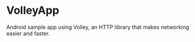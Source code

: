 # VolleyApp
Android sample app using Volley, an HTTP library that makes networking easier and faster.
